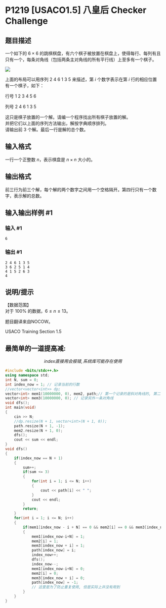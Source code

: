# P1219 [USACO1.5] 八皇后 Checker Challenge

## 题目描述

一个如下的 $6 \times 6$ 的跳棋棋盘，有六个棋子被放置在棋盘上，使得每行、每列有且只有一个，每条对角线（包括两条主对角线的所有平行线）上至多有一个棋子。

![](https://cdn.luogu.com.cn/upload/image_hosting/3h71x0yf.png)

上面的布局可以用序列 $2\ 4\ 6\ 1\ 3\ 5$ 来描述，第 $i$ 个数字表示在第 $i$ 行的相应位置有一个棋子，如下：

行号 $1\ 2\ 3\ 4\ 5\ 6$

列号 $2\ 4\ 6\ 1\ 3\ 5$

这只是棋子放置的一个解。请编一个程序找出所有棋子放置的解。  
并把它们以上面的序列方法输出，解按字典顺序排列。  
请输出前 $3$ 个解。最后一行是解的总个数。

## 输入格式

一行一个正整数 $n$，表示棋盘是 $n \times n$ 大小的。

## 输出格式

前三行为前三个解，每个解的两个数字之间用一个空格隔开。第四行只有一个数字，表示解的总数。

## 输入输出样例 #1

### 输入 #1

```
6
```

### 输出 #1

```
2 4 6 1 3 5
3 6 2 5 1 4
4 1 5 2 6 3
4
```

## 说明/提示

【数据范围】  
对于 $100\%$ 的数据，$6 \le n \le 13$。

题目翻译来自NOCOW。

USACO Training Section 1.5
## 最简单的一道提高减:
$$index直接用会报错, 系统库可能存在使用$$
```cpp
#include <bits/stdc++.h>
using namespace std;
int N, sum = 0;
int index_now = 1; // 记录当前的行数
//vector<vector<int>> dp;
vector<int> mem1(10000000, 0), mem2, path;// 第一个记录的是斜对角线的, 第二个是记录是已经用过的数字, path用来记录路径
vector<int> mem3(10000000, 0); // 记录另外一条对角线
void dfs();
int main(void)
{
    cin >> N;
    //dp.resize(N + 1, vector<int>(N + 1, 0));
    path.resize(N + 1, -1);
    mem2.resize(N + 1, 0);
    dfs();
    cout << sum << endl;
}
void dfs()
{
    if(index_now == N + 1)
    {
        sum++;
        if(sum <= 3)
        {
            for(int i = 1; i <= N; i++)
            {
                cout << path[i] << " ";
            }
            cout << endl;
        }
        return;
    }
    for(int i = 1; i <= N; i++)
    {
        if(mem1[index_now - i + N] == 0 && mem2[i] == 0 && mem3[index_now + i] == 0)
        {
            mem1[index_now-i+N] = 1;
            mem2[i] = 1;
            mem3[index_now + i] = 1;
            path[index_now] = i;
            index_now++;
            dfs();
            index_now--;
            mem1[index_now-i+N] = 0;
            mem2[i] = 0;
            mem3[index_now + i] = 0;
            path[index_now] = -1;
            // 这里是为了防止重复使用, 但是实际上并没有用到
        }
    }
}
```